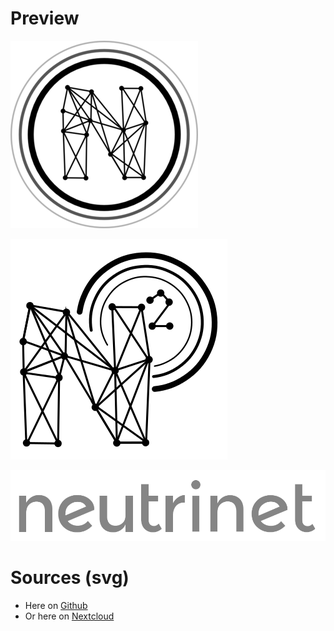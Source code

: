 <!-- TITLE: Logos -->
<!-- SUBTITLE: Logo(s) de Neutrinet  -->

# Preview
![Logo](/uploads/logo.png "Logo")

![Neutrinetrebooted](/uploads/neutrinetrebooted.png "Neutrinetrebooted")

![Neutrinettext](/uploads/neutrinettext.png "Neutrinettext")
# Sources (svg)

* Here on [Github](https://github.com/Neutrinet/website/blob/master/static/img/)
* Or here on [Nextcloud](https://files.neutrinet.be/s/xGAQCAMRK229H2g)